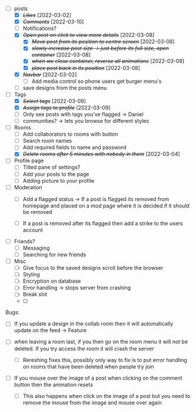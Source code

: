 * [ ] posts
    * [X] ~~*Likes*~~ [2022-03-02]
    * [X] ~~*Comments*~~ [2022-03-10]
    * [ ] Notifications?
    * [X] ~~*Open post on click to view more details*~~ [2022-03-08]
        * [X] ~~*Move post from its position to centre screen*~~ [2022-03-08]
        * [X] ~~*slowly increase post size -> just before its full size, open container*~~ [2022-03-08]
        * [X] ~~*when we close container, reverse all animations*~~ [2022-03-08]
        * [X] ~~*place post back in its position*~~ [2022-03-08]
    * [X] ~~*Navbar*~~ [2022-03-02]
        * [ ] Add media control so phone users get burger menu's
    * [ ] save designs from the posts menu

* [ ] Tags
    * [X] ~~*Select tags*~~ [2022-03-09]
    * [X] ~~*Assign tags to profile*~~ [2022-03-09]
    * [ ] Only see posts with tags you've flagged -> Daniel
    * [ ] communities? -> lets you browse for different styles

* [ ] Rooms
    * [ ] Add collaborators to rooms with button
    * [ ] Search room names
    * [ ] Add required fields to name and password
    * [X] ~~*Delete rooms after 5 minutes with nobody in them*~~ [2022-03-04]

* [ ] Profile page
    * [ ] Tilted pane of settings?
    * [ ] Add your posts to the page
    * [ ] Adding picture to your profile

* [ ] Moderation
    * [ ] Add a flagged status -> If a post is flagged its removed from homepage and placed on a mod page where it is decided if it should be removed
    * [ ] If a post is removed after its flagged then add a strike to the users account


* [ ] Friends?
    * [ ] Messaging
    * [ ] Searching for new friends

* [ ] Misc
    * [ ] Give focus to the saved designs scroll before the browser
    * [ ] Styling
    * [ ] Encryption on database
    * [ ] Error handling -> stops server from crashing
    * [ ] Break shit
    * [ ] 

Bugs:
* [ ] If you update a design in the collab room then it will automatically update on the feed -> Feature

* [ ] when leaving a room last, if you then go on the room menu it will not be deleted. If you try access the room it will crash the server
    * [ ] Rereshing fixes this, possibly only way to fix is to put error handling on rooms that have been deleted when people try join

* [ ] If you mouse over the image of a post when clicking on the comment button then the animation resets
    * [ ] This also happens when click on the image of a post but you need to remove the mouse from the image and mouse over again


